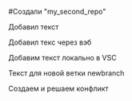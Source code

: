 #Создали "my_second_repo" 
 
 Добавил текст

Добавил текс через вэб
 
Добавим текст локально в VSC

Текст для новой ветки newbranch

Создаем и решаем конфликт
